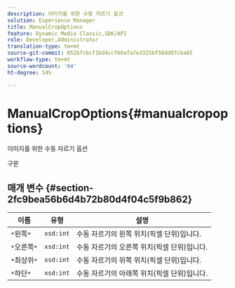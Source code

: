 ```yaml
---
description: 이미지를 위한 수동 자르기 옵션
solution: Experience Manager
title: ManualCropOptions
feature: Dynamic Media Classic,SDK/API
role: Developer,Administrator
translation-type: tm+mt
source-git-commit: 052bfcbcf1bd4ccf60afa7e3325bf58dd07cba85
workflow-type: tm+mt
source-wordcount: '64'
ht-degree: 14%

---
```



# ManualCropOptions{#manualcropoptions}

이미지를 위한 수동 자르기 옵션

구문

## 매개 변수 {#section-2fc9bea56b6d4b72b80d4f04c5f9b862}

| 이름 | 유형 | 설명 |
|---|---|---|
| `*`왼쪽`*` | `xsd:int` | 수동 자르기의 왼쪽 위치(픽셀 단위)입니다. |
| `*`오른쪽`*` | `xsd:int` | 수동 자르기의 오른쪽 위치(픽셀 단위)입니다. |
| `*`최상위`*` | `xsd:int` | 수동 자르기의 위쪽 위치(픽셀 단위)입니다. |
| `*`하단`*` | `xsd:int` | 수동 자르기의 아래쪽 위치(픽셀 단위)입니다. |

